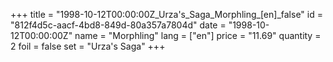 +++
title = "1998-10-12T00:00:00Z_Urza's_Saga_Morphling_[en]_false"
id = "812f4d5c-aacf-4bd8-849d-80a357a7804d"
date = "1998-10-12T00:00:00Z"
name = "Morphling"
lang = ["en"]
price = "11.69"
quantity = 2
foil = false
set = "Urza's Saga"
+++
